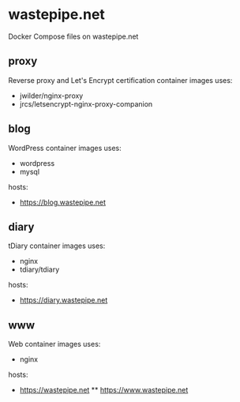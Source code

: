 # wastepipe.net
Docker Compose files on wastepipe.net

## proxy
Reverse proxy and Let's Encrypt certification container images uses:

* jwilder/nginx-proxy
* jrcs/letsencrypt-nginx-proxy-companion

## blog
WordPress container images uses:

* wordpress
* mysql

hosts:
* <https://blog.wastepipe.net>

## diary
tDiary container images uses:

* nginx
* tdiary/tdiary

hosts:
* <https://diary.wastepipe.net>

## www
Web container images uses:

* nginx

hosts:
* <https://wastepipe.net>
** <https://www.wastepipe.net>
